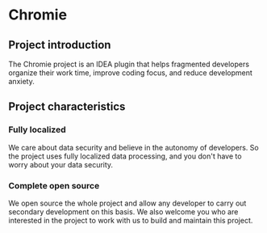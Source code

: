 
# Chromie

## Project introduction
The Chromie project is an IDEA plugin that helps fragmented developers organize their work time, improve coding focus, and reduce development anxiety.

## Project characteristics
### Fully localized
We care about data security and believe in the autonomy of developers. So the project uses fully localized data processing, and you don't have to worry about your data security.
### Complete open source
We open source the whole project and allow any developer to carry out secondary development on this basis. We also welcome you who are interested in the project to work with us to build and maintain this project.

## 

